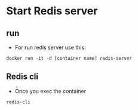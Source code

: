 # Start Redis server
## run 
- For run redis server use this:
```console
docker run -it -d [container name] redis-server
```
## Redis cli
- Once you exec the container
```console
redis-cli
```
